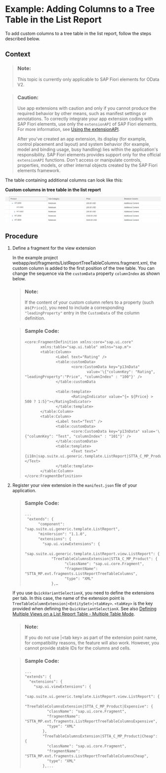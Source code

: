 <!-- loiob903da5f037244629aa6462af2eb32ec -->

# Example: Adding Columns to a Tree Table in the List Report

To add custom columns to a tree table in the list report, follow the steps described below.



## Context

> ### Note:  
> This topic is currently only applicable to SAP Fiori elements for OData V2.

> ### Caution:  
> Use app extensions with caution and only if you cannot produce the required behavior by other means, such as manifest settings or annotations. To correctly integrate your app extension coding with SAP Fiori elements, use only the `extensionAPI` of SAP Fiori elements. For more information, see [Using the extensionAPI](using-the-extensionapi-bd2994b.md).
> 
> After you've created an app extension, its display \(for example, control placement and layout\) and system behavior \(for example, model and binding usage, busy handling\) lies within the application's responsibility. SAP Fiori elements provides support only for the official `extensionAPI` functions. Don't access or manipulate controls, properties, models, or other internal objects created by the SAP Fiori elements framework.

The table containing additional columns can look like this:

  
  
**Custom columns in tree table in the list report**

![](images/Adding_Columns_to_a_Tree_Table_in_the_List_Report_24fb6d5.png "Custom columns in tree table in the list report")



## Procedure

1.  Define a fragment for the view extension

    In the example project webapp/ext/fragments/ListReportTreeTableColumns.fragment.xml, the custom column is added to the first position of the tree table. You can change the sequence via the `customData` property `columnIndex` as shown below.

    > ### Note:  
    > If the content of your custom column refers to a property \(such as`{Price}`\), you need to include a corresponding `"leadingProperty"` entry in the `CustomData` of the column definition.

    > ### Sample Code:  
    > ```
    > <core:FragmentDefinition xmlns:core="sap.ui.core"
    >        xmlns:table="sap.ui.table" xmlns="sap.m">
    >        <table:Column>
    >               <Label text="Rating" />
    >               <table:customData>
    >                      <core:CustomData key="p13nData"
    >                             value='\{"columnKey": "Rating", "leadingProperty":"Price", "columnIndex" : "100"}' />
    >               </table:customData
    > 
    >               <table:template>
    >                      <RatingIndicator value="{= ${Price} > 500 ? 1:5}"></RatingIndicator>
    >               </table:template>
    >        </table:Column>
    >        <table:Column>
    >               <Label text="Test" />
    >               <table:customData>
    >                      <core:CustomData key="p13nData" value='\{"columnKey": "Test", "columnIndex" : "101"}' />
    >               </table:customData>
    >               <table:template>
    >                      <Text text="{i18n|sap.suite.ui.generic.template.ListReport|STTA_C_MP_Product>xfld.BreakoutColumnContent}"></Text>
    >               </table:template>
    >        </table:Column>
    > </core:FragmentDefinition>
    > 
    > ```

2.  Register your view extension in the `manifest.json` file of your application.

    > ### Sample Code:  
    > ```
    > ...
    >  "extends": {
    >       "component": "sap.suite.ui.generic.template.ListReport",
    >       "minVersion": "1.1.0",
    >       "extensions": {
    >         "sap.ui.viewExtensions": {
    >           "sap.suite.ui.generic.template.ListReport.view.ListReport": {
    >             "TreeTableColumnsExtension|STTA_C_MP_Product": {
    >                   "className": "sap.ui.core.Fragment",
    >                   "fragmentName": "STTA_MP.ext.fragments.ListReportTreeTableColumns",
    >                   "type": "XML"
    >             },… 
    > 
    > ```

    If you use `QuickVariantSelectionX`, you need to define the extensions per tab. In this case, the name of the extension point is `TreeTableColumnExtension|<EntitySet>|<tabKey>`. `<tabKey>` is the key provided when defining the `QuickVariantSelectionX`. See also [Defining Multiple Views on a List Report Table - Multiple Table Mode](defining-multiple-views-on-a-list-report-table-multiple-table-mode-37aeed7.md).

    > ### Note:  
    > If you do not use |<tab key\> as part of the extension point name, for compatibility reasons, the feature will also work. However, you cannot provide stable IDs for the columns and cells.

    > ### Sample Code:  
    > ```
    > ...
    > "extends": {
    >   "extensions": {
    >     "sap.ui.viewExtensions": {
    >       "sap.suite.ui.generic.template.ListReport.view.ListReport": {
    >         "TreeTableColumnsExtension|STTA_C_MP_Product|Expensive": {
    >           "className": "sap.ui.core.Fragment",
    >           "fragmentName": "STTA_MP.ext.fragments.ListReportTreeTableColumnsExpensive",
    >           "type": "XML"
    >         },
    >         "TreeTableColumnsExtension|STTA_C_MP_Product|Cheap": {
    >           "className": "sap.ui.core.Fragment",
    >           "fragmentName": "STTA_MP.ext.fragments.ListReportTreeTableColumnsCheap",
    >           "type": "XML"
    >         },... 
    > 
    > ```


